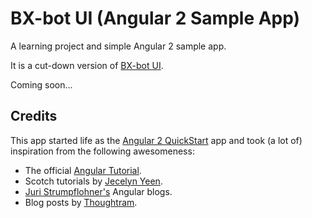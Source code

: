 # BX-bot UI (Angular 2 Sample App)

A learning project and simple Angular 2 sample app.
 
It is a cut-down version of [BX-bot UI](https://github.com/gazbert/bxbot-ui).

Coming soon...

## Credits
This app started life as the [Angular 2 QuickStart](https://github.com/angular/quickstart) app and took (a lot of)
inspiration from the following awesomeness:

* The official [Angular Tutorial](https://angular.io/docs/ts/latest/tutorial/).
* Scotch tutorials by [Jecelyn Yeen](https://pub.scotch.io/@jecelyn).
* [Juri Strumpflohner's](http://juristr.com/blog/collections/angular-2/) Angular blogs.
* Blog posts by [Thoughtram](http://blog.thoughtram.io/angular/2016/09/15/angular-2-final-is-out.html).